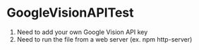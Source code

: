 # GoogleVisionAPITest
1. Need to add your own Google Vision API key
2. Need to run the file from a web server (ex. npm http-server)
